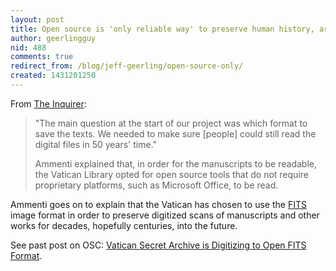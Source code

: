 ```yaml
---
layout: post
title: Open source is 'only reliable way' to preserve human history, argues Vatican
author: geerlingguy
nid: 488
comments: true
redirect_from: /blog/jeff-geerling/open-source-only/
created: 1431201250
---
```

From <a href="http://www.theinquirer.net/inquirer/news/2407221/open-source-is-only-reliable-way-to-preserve-human-history-argues-vatican">The Inquirer</a>:

<blockquote>"The main question at the start of our project was which format to save the texts. We needed to make sure [people] could still read the digital files in 50 years' time."

Ammenti explained that, in order for the manuscripts to be readable, the Vatican Library opted for open source tools that do not require proprietary platforms, such as Microsoft Office, to be read.</blockquote>

Ammenti goes on to explain that the Vatican has chosen to use the <a href="http://en.wikipedia.org/wiki/FITS">FITS</a> image format in order to preserve digitized scans of manuscripts and other works for decades, hopefully centuries, into the future.

See past post on OSC: <a href="/blog/oscatholic/vatican-secret-archive">Vatican Secret Archive is Digitizing to Open FITS Format</a>.
